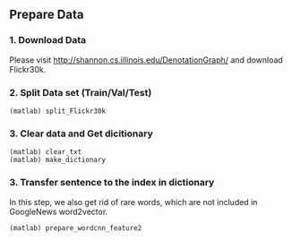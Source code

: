 ## Prepare Data

### 1. Download Data
Please visit http://shannon.cs.illinois.edu/DenotationGraph/   and  download Flickr30k.

### 2. Split Data set (Train/Val/Test)
```
(matlab) split_Flickr30k
```

### 3. Clear data and Get dicitionary
```
(matlab) clear_txt
(matlab) make_dictionary
```

### 3. Transfer sentence to the index in dictionary
In this step, we also get rid of rare words, which are not included in GoogleNews word2vector.
```
(matlab) prepare_wordcnn_feature2
```
